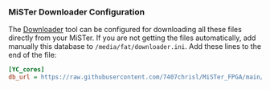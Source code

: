 ### MiSTer Downloader Configuration

The [Downloader](https://github.com/MiSTer-devel/Downloader_MiSTer) tool can be configured for downloading all these files directly from your MiSTer. If you are not getting the files automatically, add manually this database to `/media/fat/downloader.ini`. Add these lines to the end of the file:

```ini
[YC_cores]
db_url = https://raw.githubusercontent.com/7407chrisl/MiSTer_FPGA/main/YC_db.json.zip

```
